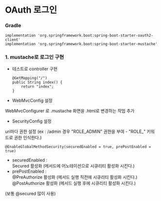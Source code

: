 # OAuth 로그인

### Gradle

    implementation 'org.springframework.boot:spring-boot-starter-oauth2-client'
    implementation 'org.springframework.boot:spring-boot-starter-mustache'

### 1. mustache로 로그인 구현

- 테스트로 controller 구현

      @GetMapping("/")
      public String index() {
          return "index";
      }

- WebMvcConfig 설정

WebMvcConfigurer 로 .mustache 화면을 .html로 변경하는 작업 추가

- SecurityConfig 설정

uri마다 권한 설정 (ex : /admin 경우 "ROLE_ADMIN" 권한을 부여 - "ROLE_" 키워드로 권한 인식한다.)     



    @EnableGlobalMethodSecurity(securedEnabled = true, prePostEnabled = true)
    
- securedEnabled :   
Secured 활성화 (메서드에 어노테이션으로 시큐리티 활성화 시킨다.)
- prePostEnabled :   
@PreAuthorize 활성화 (메서드 실행 직전에 시큐리티 활성화 시킨다.)   
                   @PostAuthorize 활성화 (메서드 실행 후에 시큐리티 활성화 시킨다.)  

(보통 @secured 많이 사용)

